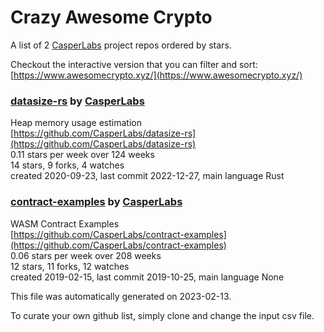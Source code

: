 # Crazy Awesome Crypto
A list of 2 [CasperLabs](https://github.com/CasperLabs) project repos ordered by stars.  

Checkout the interactive version that you can filter and sort: 
[https://www.awesomecrypto.xyz/](https://www.awesomecrypto.xyz/)  


### [datasize-rs](https://github.com/CasperLabs/datasize-rs) by [CasperLabs](https://github.com/CasperLabs)  
Heap memory usage estimation  
[https://github.com/CasperLabs/datasize-rs](https://github.com/CasperLabs/datasize-rs)  
0.11 stars per week over 124 weeks  
14 stars, 9 forks, 4 watches  
created 2020-09-23, last commit 2022-12-27, main language Rust  


### [contract-examples](https://github.com/CasperLabs/contract-examples) by [CasperLabs](https://github.com/CasperLabs)  
WASM Contract Examples  
[https://github.com/CasperLabs/contract-examples](https://github.com/CasperLabs/contract-examples)  
0.06 stars per week over 208 weeks  
12 stars, 11 forks, 12 watches  
created 2019-02-15, last commit 2019-10-25, main language None  


This file was automatically generated on 2023-02-13.  

To curate your own github list, simply clone and change the input csv file.  